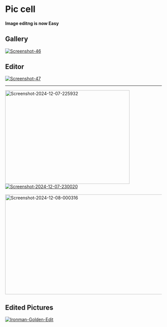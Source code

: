 <!DOCTYPE html>
<html>
<head>
    <link rel="stylesheet" href="style.css">
</head>
<body>
    <div class="poster">
        <h1>Pic cell</h1>
        <h4>Image editng is now Easy</h4>
        <h2>Gallery</h2>
        <a href="https://ibb.co/vqQFqcf"><img src="https://i.ibb.co/zx7MxmC/Screenshot-46.png" alt="Screenshot-46" border="0"></a><br/>
    </div>
    <div class="Editor">
        <h2>Editor</h2>
        <a href="https://ibb.co/LRXcDmd"><img src="https://i.ibb.co/qj3cLKY/Screenshot-47.png" alt="Screenshot-47" border="0"></a></br/>
        <hr>
        <a href="https://imgbb.com/"><img src="https://i.ibb.co/5F6Hmxm/Screenshot-2024-12-07-225932.png" alt="Screenshot-2024-12-07-225932" border="0" width = "400px" height = "300px"></a>
        <a href="https://imgbb.com/"><img src="https://i.ibb.co/WPcnx7c/Screenshot-2024-12-07-230020.png" alt="Screenshot-2024-12-07-230020" border="0"></a><br /><a target='_blank' href='https://imgbb.com/' width = "400px" height = "320px"></a>
        <br>
        <a href="https://imgbb.com/"><img src="https://i.ibb.co/VgM7Jrz/Screenshot-2024-12-08-000316.png" alt="Screenshot-2024-12-08-000316" border="0" width = "600px" height = "320px"></a>
    </div>
    <div class = "Edits">
        <h2>Edited Pictures</h2>
        <a href="https://imgbb.com/"><img src="https://i.ibb.co/DrrS0pc/Ironman-Golden-Edit.png" alt="Ironman-Golden-Edit" border="0"></a>
    </div>
</body>
</html>
